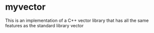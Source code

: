 # myvector
This is an implementation of a C++ vector library that has all the same features as the standard library vector
